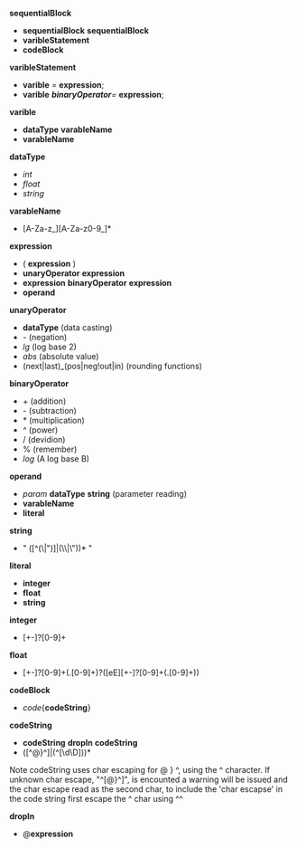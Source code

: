 **sequentialBlock**
  * **sequentialBlock** **sequentialBlock**
  * **varibleStatement**
  * **codeBlock**

**varibleStatement**
  * **varible** = **expression**;
  * **varible** _**binaryOperator**=_ **expression**;

**varible**
  * **dataType** **varableName**
  * **varableName**

**dataType**
  * _int_
  * _float_
  * _string_

**varableName**
  * [A-Za-z_][A-Za-z0-9_]\*

**expression**
  * ( **expression** )
  * **unaryOperator** **expression**
  * **expression** **binaryOperator** **expression**
  * **operand**

**unaryOperator**
  * **dataType** (data casting)
  * \-      (negation)
  * _lg_    (log base 2)
  * _abs_   (absolute value)
  * (next|last)_(pos|neg!out|in) (rounding functions)

**binaryOperator**
  * \+ (addition)
  * \- (subtraction)
  * \* (multiplication)
  * ^ (power)
  * / (devidion)
  * % (remember)
  * _log_ (A log base B)

**operand**
  * _param_ **dataType** **string** (parameter reading)
  * **varableName**
  * **literal**

**string**
* " ([^(\\|")]|(\\\\|\\"))\* "

**literal**
  * **integer**
  * **float**
  * **string**

**integer**
  * [\+\-]?[0-9]+

**float**
 * [\+\-]?[0-9]+(.[0-9]+)?([eE][\+\-]?[0-9]+(.[0-9]+))

**codeBlock**
  * _code_{**codeString**}

**codeString**
  * **codeString** **dropIn** **codeString**
  * ([^@}^]|(\^[\d\D]))*

  Note codeString uses char escaping for @ } ^, using the ^ character. If unknown char escape, "\^[@}^]", is encounted a warning will be issued and the char escape read as the second char, to include the 'char escapse' in the code string first escape the ^ char using ^^

**dropIn**
  * @**expression**
